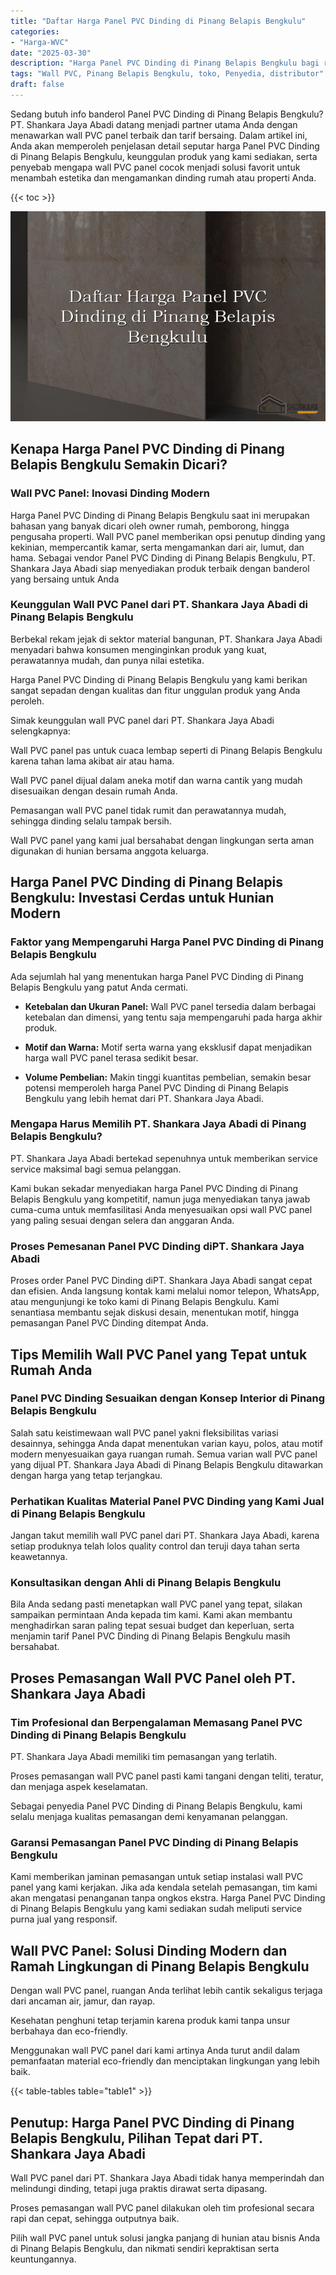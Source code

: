 ```yaml
---
title: "Daftar Harga Panel PVC Dinding di Pinang Belapis Bengkulu"
categories: 
- "Harga-WVC"
date: "2025-03-30"
description: "Harga Panel PVC Dinding di Pinang Belapis Bengkulu bagi rumah, office, serta ritel. Produk berkualitas, beragam motif, warna elegan, beserta layanan penempatan ditangani oleh tenaga ahli berpengalaman serta kepastian resmi!|Layanan distribusi Panel PVC Dinding di Pinang Belapis Bengkulu untuk keperluan hunian, kantor, maupun ritel, dengan panel berkualitas dan pemasangan oleh tenaga ahli berpengalaman serta jaminan resmi.|Alternatif Panel PVC Dinding di Pinang Belapis Bengkulu yang andal untuk tempat tinggal, perkantoran, serta gerai, bersama panel terbaik dan pemasangan oleh tenaga ahli profesional serta kepastian resmi.|Distribusi Panel PVC Dinding di Pinang Belapis Bengkulu bagi rumah, kantor, dan toko, beserta produk terbaik dan pemasangan ditangani oleh tenaga ahli profesional, dilengkapi beserta jaminan resmi.}"
tags: "Wall PVC, Pinang Belapis Bengkulu, toko, Penyedia, distributor"
draft: false
---
```


Sedang butuh info banderol Panel PVC Dinding di Pinang Belapis Bengkulu? PT. Shankara Jaya Abadi datang menjadi partner utama Anda dengan menawarkan wall PVC panel terbaik dan tarif bersaing. Dalam artikel ini, Anda akan memperoleh penjelasan detail seputar harga Panel PVC Dinding di Pinang Belapis Bengkulu, keunggulan produk yang kami sediakan, serta penyebab mengapa wall PVC panel cocok menjadi solusi favorit untuk menambah estetika dan mengamankan dinding rumah atau properti Anda.

{{< toc >}}

![Daftar Harga Panel PVC Dinding di Pinang Belapis Bengkulu](/images/Harga-WVC/Daftar-Harga-Panel-PVC-Dinding-di-Pinang-Belapis-Bengkulu.png)


## Kenapa Harga Panel PVC Dinding di Pinang Belapis Bengkulu Semakin Dicari?

### Wall PVC Panel: Inovasi Dinding Modern

Harga Panel PVC Dinding di Pinang Belapis Bengkulu saat ini merupakan bahasan yang banyak dicari oleh owner rumah, pemborong, hingga pengusaha properti. Wall PVC panel memberikan opsi penutup dinding yang kekinian, mempercantik kamar, serta mengamankan dari air, lumut, dan hama. Sebagai vendor Panel PVC Dinding di Pinang Belapis Bengkulu, PT. Shankara Jaya Abadi siap menyediakan produk terbaik dengan banderol yang bersaing untuk Anda

### Keunggulan Wall PVC Panel dari PT. Shankara Jaya Abadi di Pinang Belapis Bengkulu

Berbekal rekam jejak di sektor material bangunan, PT. Shankara Jaya Abadi menyadari bahwa konsumen menginginkan produk yang kuat, perawatannya mudah, dan punya nilai estetika.

Harga Panel PVC Dinding di Pinang Belapis Bengkulu yang kami berikan sangat sepadan dengan kualitas dan fitur unggulan produk yang Anda peroleh.

Simak keunggulan wall PVC panel dari PT. Shankara Jaya Abadi selengkapnya:

Wall PVC panel pas untuk cuaca lembap seperti di Pinang Belapis Bengkulu karena tahan lama akibat air atau hama.

Wall PVC panel dijual dalam aneka motif dan warna cantik yang mudah disesuaikan dengan desain rumah Anda.

Pemasangan wall PVC panel tidak rumit dan perawatannya mudah, sehingga dinding selalu tampak bersih.

Wall PVC panel yang kami jual bersahabat dengan lingkungan serta aman digunakan di hunian bersama anggota keluarga.

## Harga Panel PVC Dinding di Pinang Belapis Bengkulu: Investasi Cerdas untuk Hunian Modern

### Faktor yang Mempengaruhi Harga Panel PVC Dinding di Pinang Belapis Bengkulu

Ada sejumlah hal yang menentukan harga Panel PVC Dinding di Pinang Belapis Bengkulu yang patut Anda cermati.

- **Ketebalan dan Ukuran Panel:** Wall PVC panel tersedia dalam berbagai ketebalan dan dimensi, yang tentu saja mempengaruhi pada harga akhir produk.

- **Motif dan Warna:** Motif serta warna yang eksklusif dapat menjadikan harga wall PVC panel terasa sedikit besar.

- **Volume Pembelian:** Makin tinggi kuantitas pembelian, semakin besar potensi memperoleh harga Panel PVC Dinding di Pinang Belapis Bengkulu yang lebih hemat dari PT. Shankara Jaya Abadi.

### Mengapa Harus Memilih PT. Shankara Jaya Abadi di Pinang Belapis Bengkulu?

PT. Shankara Jaya Abadi bertekad sepenuhnya untuk memberikan service service maksimal bagi semua pelanggan.

Kami bukan sekadar menyediakan harga Panel PVC Dinding di Pinang Belapis Bengkulu yang kompetitif, namun juga menyediakan tanya jawab cuma-cuma untuk memfasilitasi Anda menyesuaikan opsi wall PVC panel yang paling sesuai dengan selera dan anggaran Anda.

### Proses Pemesanan Panel PVC Dinding diPT. Shankara Jaya Abadi

Proses order Panel PVC Dinding diPT. Shankara Jaya Abadi sangat cepat dan efisien. Anda langsung kontak kami melalui nomor telepon, WhatsApp, atau mengunjungi ke toko kami di Pinang Belapis Bengkulu. Kami senantiasa membantu sejak diskusi desain, menentukan motif, hingga pemasangan Panel PVC Dinding ditempat Anda.

## Tips Memilih Wall PVC Panel yang Tepat untuk Rumah Anda

### Panel PVC Dinding Sesuaikan dengan Konsep Interior di Pinang Belapis Bengkulu

Salah satu keistimewaan wall PVC panel yakni fleksibilitas variasi desainnya, sehingga Anda dapat menentukan varian kayu, polos, atau motif modern menyesuaikan gaya ruangan rumah. Semua varian wall PVC panel yang dijual PT. Shankara Jaya Abadi di Pinang Belapis Bengkulu ditawarkan dengan harga yang tetap terjangkau.

### Perhatikan Kualitas Material Panel PVC Dinding yang Kami Jual di Pinang Belapis Bengkulu

Jangan takut memilih wall PVC panel dari PT. Shankara Jaya Abadi, karena setiap produknya telah lolos quality control dan teruji daya tahan serta keawetannya.

### Konsultasikan dengan Ahli di Pinang Belapis Bengkulu

Bila Anda sedang pasti menetapkan wall PVC panel yang tepat, silakan sampaikan permintaan Anda kepada tim kami. Kami akan membantu menghadirkan saran paling tepat sesuai budget dan keperluan, serta menjamin tarif Panel PVC Dinding di Pinang Belapis Bengkulu masih bersahabat.

## Proses Pemasangan Wall PVC Panel oleh PT. Shankara Jaya Abadi

### Tim Profesional dan Berpengalaman Memasang Panel PVC Dinding di Pinang Belapis Bengkulu

PT. Shankara Jaya Abadi memiliki tim pemasangan yang terlatih.

Proses pemasangan wall PVC panel pasti kami tangani dengan teliti, teratur, dan menjaga aspek keselamatan.

Sebagai penyedia Panel PVC Dinding di Pinang Belapis Bengkulu, kami selalu menjaga kualitas pemasangan demi kenyamanan pelanggan.

### Garansi Pemasangan Panel PVC Dinding di Pinang Belapis Bengkulu

Kami memberikan jaminan pemasangan untuk setiap instalasi wall PVC panel yang kami kerjakan. Jika ada kendala setelah pemasangan, tim kami akan mengatasi penanganan tanpa ongkos ekstra. Harga Panel PVC Dinding di Pinang Belapis Bengkulu yang kami sediakan sudah meliputi service purna jual yang responsif.

## Wall PVC Panel: Solusi Dinding Modern dan Ramah Lingkungan di Pinang Belapis Bengkulu

Dengan wall PVC panel, ruangan Anda terlihat lebih cantik sekaligus terjaga dari ancaman air, jamur, dan rayap.

Kesehatan penghuni tetap terjamin karena produk kami tanpa unsur berbahaya dan eco-friendly.

Menggunakan wall PVC panel dari kami artinya Anda turut andil dalam pemanfaatan material eco-friendly dan menciptakan lingkungan yang lebih baik.

{{< table-tables table="table1" >}}

## Penutup: Harga Panel PVC Dinding di Pinang Belapis Bengkulu, Pilihan Tepat dari PT. Shankara Jaya Abadi

Wall PVC panel dari PT. Shankara Jaya Abadi tidak hanya memperindah dan melindungi dinding, tetapi juga praktis dirawat serta dipasang.

Proses pemasangan wall PVC panel dilakukan oleh tim profesional secara rapi dan cepat, sehingga outputnya baik.

Pilih wall PVC panel untuk solusi jangka panjang di hunian atau bisnis Anda di Pinang Belapis Bengkulu, dan nikmati sendiri kepraktisan serta keuntungannya.